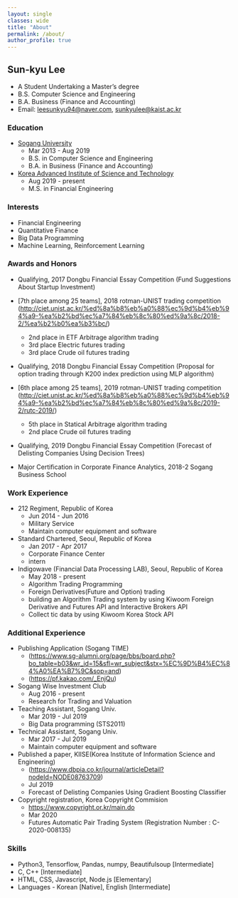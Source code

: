 ```yaml
---
layout: single
classes: wide
title: "About"
permalink: /about/
author_profile: true
---
```


## Sun-kyu Lee

* A Student Undertaking a Master’s degree
* B.S. Computer Science and Engineering 
* B.A. Business (Finance and Accounting)
* Email: leesunkyu94@naver.com, sunkyulee@kaist.ac.kr

### Education

* [Sogang University](http://sogang.ac.kr)
    * Mar 2013 - Aug 2019
    * B.S. in Computer Science and Engineering
    * B.A. in Business (Finance and Accounting)
* [Korea Advanced Institute of Science and Technology](http://kaist.ac.kr)
   * Aug 2019 - present
   * M.S. in Financial Engineering
   
### Interests
* Financial Engineering
* Quantitative Finance
* Big Data Programming
* Machine Learning, Reinforcement Learning


### Awards and Honors

* Qualifying, 2017 Dongbu Financial Essay Competition (Fund Suggestions About Startup Investment)
* [7th place among 25 teams], 2018 rotman-UNIST trading competition (http://ciet.unist.ac.kr/%ed%8a%b8%eb%a0%88%ec%9d%b4%eb%94%a9-%ea%b2%bd%ec%a7%84%eb%8c%80%ed%9a%8c/2018-2/%ea%b2%b0%ea%b3%bc/)
   * 2nd place in ETF Arbitrage algorithm trading
   * 3rd place Electric futures trading
   * 3rd place Crude oil futures trading
* Qualifying, 2018 Dongbu Financial Essay Competition (Proposal for option trading through K200 index prediction using MLP algorithm)
* [6th place among 25 teams], 2019 rotman-UNIST trading competition (http://ciet.unist.ac.kr/%ed%8a%b8%eb%a0%88%ec%9d%b4%eb%94%a9-%ea%b2%bd%ec%a7%84%eb%8c%80%ed%9a%8c/2019-2/rutc-2019/)
   * 5th place in Statical Arbitrage algorithm trading
   * 2nd place Crude oil futures trading
* Qualifying, 2019 Dongbu Financial Essay Competition (Forecast of Delisting Companies Using Decision Trees)

* Major Certification in Corporate Finance Analytics, 2018-2 Sogang Business School


### Work Experience

* 212 Regiment, Republic of Korea
    * Jun 2014 - Jun 2016
    * Military Service
    * Maintain computer equipment and software
* Standard Chartered, Seoul, Republic of Korea
    * Jan 2017 - Apr 2017
    * Corporate Finance Center
    * intern
* Indigowave (Financial Data Processing LAB), Seoul, Republic of Korea
    * May 2018 - present
    * Algorithm Trading Programming
    * Foreign Derivatives(Future and Option) trading
    * building an Algorithm Trading system by using Kiwoom Foreign Derivative and Futures API and Interactive Brokers API
    * Collect tic data by using Kiwoom Korea Stock API
    
### Additional Experience
* Publishing Application (Sogang TIME)
   * (https://www.sg-alumni.org/page/bbs/board.php?bo_table=b03&wr_id=15&sfl=wr_subject&stx=%EC%9D%B4%EC%84%A0%EA%B7%9C&sop=and)
   * (https://pf.kakao.com/_EnjQu)
* Sogang Wise Investment Club
    * Aug 2016 - present
    * Research for Trading and Valuation
* Teaching Assistant, Sogang Univ.
    * Mar 2019 - Jul 2019
    * Big Data programming (STS2011)
* Technical Assistant, Sogang Univ.
    * Mar 2017 - Jul 2019
    * Maintain computer equipment and software
* Published a paper, KIISE(Korea Institute of Information Science and Engineering)
    * (https://www.dbpia.co.kr/journal/articleDetail?nodeId=NODE08763709)
    * Jul 2019
    * Forecast of Delisting Companies Using Gradient Boosting Classifier
* Copyright registration, Korea Copyright Commision
    * https://www.copyright.or.kr/main.do
    * Mar 2020
    * Futures Automatic Pair Trading System (Registration Number : C-2020-008135)
    

### Skills
* Python3, Tensorflow, Pandas, numpy, Beautifulsoup [Intermediate]
* C, C++ [Intermediate]
* HTML, CSS, Javascript, Node.js [Elementary]
* Languages - Korean [Native], English [Intermediate]

